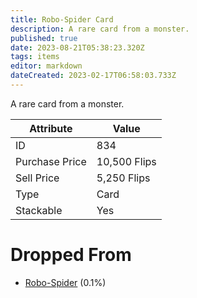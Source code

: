 ```yaml
---
title: Robo-Spider Card
description: A rare card from a monster.
published: true
date: 2023-08-21T05:38:23.320Z
tags: items
editor: markdown
dateCreated: 2023-02-17T06:58:03.733Z
---
```


A rare card from a monster.

|Attribute|Value|
|-|-|
|ID|834|
|Purchase Price|10,500 Flips|
|Sell Price|5,250 Flips|
|Type|Card|
|Stackable|Yes|


# Dropped From
 * [Robo-Spider](/monsters/robo-spider) (0.1%)
